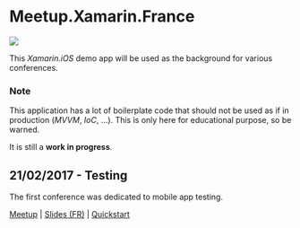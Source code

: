 # Meetup.Xamarin.France

![](Documentation/Preview.gif)

This *Xamarin.iOS* demo app will be used as the background for various conferences. 

### Note

This application has a lot of boilerplate code that should not be used as if in production (*MVVM*, *IoC*, ...). This is only here for educational purpose, so be warned.

It is still a **work in progress**.

## 21/02/2017 - Testing

The first conference was dedicated to mobile app testing.

[Meetup](https://www.meetup.com/fr-FR/xamarinfr/events/237136368) | [Slides (FR)](Documentation/001-20170221.pdf) | [Quickstart](Documentation/001-20170221.md)

